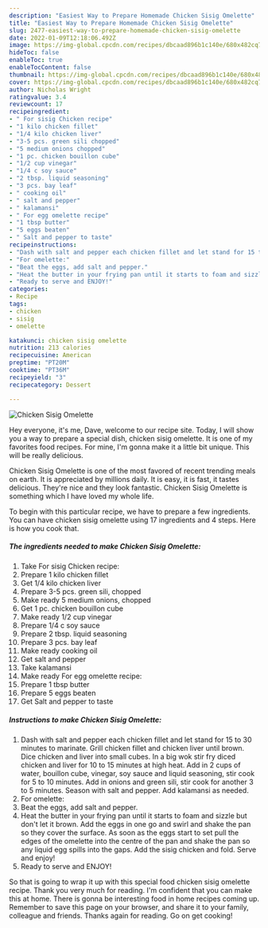 ```yaml
---
description: "Easiest Way to Prepare Homemade Chicken Sisig Omelette"
title: "Easiest Way to Prepare Homemade Chicken Sisig Omelette"
slug: 2477-easiest-way-to-prepare-homemade-chicken-sisig-omelette
date: 2022-01-09T12:18:06.492Z
image: https://img-global.cpcdn.com/recipes/dbcaad896b1c140e/680x482cq70/chicken-sisig-omelette-recipe-main-photo.jpg
hideToc: false
enableToc: true
enableTocContent: false
thumbnail: https://img-global.cpcdn.com/recipes/dbcaad896b1c140e/680x482cq70/chicken-sisig-omelette-recipe-main-photo.jpg
cover: https://img-global.cpcdn.com/recipes/dbcaad896b1c140e/680x482cq70/chicken-sisig-omelette-recipe-main-photo.jpg
author: Nicholas Wright
ratingvalue: 3.4
reviewcount: 17
recipeingredient:
- " For sisig Chicken recipe"
- "1 kilo chicken fillet"
- "1/4 kilo chicken liver"
- "3-5 pcs. green sili chopped"
- "5 medium onions chopped"
- "1 pc. chicken bouillon cube"
- "1/2 cup vinegar"
- "1/4 c soy sauce"
- "2 tbsp. liquid seasoning"
- "3 pcs. bay leaf"
- " cooking oil"
- " salt and pepper"
- " kalamansi"
- " For egg omelette recipe"
- "1 tbsp butter"
- "5 eggs beaten"
- " Salt and pepper to taste"
recipeinstructions:
- "Dash with salt and pepper each chicken fillet and let stand for 15 to 30 minutes to marinate. Grill chicken fillet and chicken liver until brown. Dice chicken and liver into small cubes. In a big wok stir fry diced chicken and liver for 10 to 15 minutes at high heat. Add in 2 cups of water, bouillon cube, vinegar, soy sauce and liquid seasoning, stir cook for 5 to 10 minutes. Add in onions and green sili, stir cook for another 3 to 5 minutes. Season with salt and pepper. Add kalamansi as needed."
- "For omelette:"
- "Beat the eggs, add salt and pepper."
- "Heat the butter in your frying pan until it starts to foam and sizzle but don&#39;t let it brown. Add the eggs in one go and swirl and shake the pan so they cover the surface. As soon as the eggs start to set pull the edges of the omelette into the centre of the pan and shake the pan so any liquid egg spills into the gaps. Add the sisig chicken and fold. Serve and enjoy!"
- "Ready to serve and ENJOY!"
categories:
- Recipe
tags:
- chicken
- sisig
- omelette

katakunci: chicken sisig omelette 
nutrition: 213 calories
recipecuisine: American
preptime: "PT20M"
cooktime: "PT36M"
recipeyield: "3"
recipecategory: Dessert

---
```



![Chicken Sisig Omelette](https://img-global.cpcdn.com/recipes/dbcaad896b1c140e/680x482cq70/chicken-sisig-omelette-recipe-main-photo.jpg)

Hey everyone, it's me, Dave, welcome to our recipe site. Today, I will show you a way to prepare a special dish, chicken sisig omelette. It is one of my favorites food recipes. For mine, I'm gonna make it a little bit unique. This will be really delicious.



Chicken Sisig Omelette is one of the most favored of recent trending meals on earth. It is appreciated by millions daily. It is easy, it is fast, it tastes delicious. They're nice and they look fantastic. Chicken Sisig Omelette is something which I have loved my whole life.


To begin with this particular recipe, we have to prepare a few ingredients. You can have chicken sisig omelette using 17 ingredients and 4 steps. Here is how you cook that.

<!--inarticleads1-->

##### The ingredients needed to make Chicken Sisig Omelette:

1. Take  For sisig Chicken recipe:
1. Prepare 1 kilo chicken fillet
1. Get 1/4 kilo chicken liver
1. Prepare 3-5 pcs. green sili, chopped
1. Make ready 5 medium onions, chopped
1. Get 1 pc. chicken bouillon cube
1. Make ready 1/2 cup vinegar
1. Prepare 1/4 c soy sauce
1. Prepare 2 tbsp. liquid seasoning
1. Prepare 3 pcs. bay leaf
1. Make ready  cooking oil
1. Get  salt and pepper
1. Take  kalamansi
1. Make ready  For egg omelette recipe:
1. Prepare 1 tbsp butter
1. Prepare 5 eggs beaten
1. Get  Salt and pepper to taste




<!--inarticleads2-->

##### Instructions to make Chicken Sisig Omelette:

1. Dash with salt and pepper each chicken fillet and let stand for 15 to 30 minutes to marinate. Grill chicken fillet and chicken liver until brown. Dice chicken and liver into small cubes. In a big wok stir fry diced chicken and liver for 10 to 15 minutes at high heat. Add in 2 cups of water, bouillon cube, vinegar, soy sauce and liquid seasoning, stir cook for 5 to 10 minutes. Add in onions and green sili, stir cook for another 3 to 5 minutes. Season with salt and pepper. Add kalamansi as needed.
1. For omelette:
1. Beat the eggs, add salt and pepper.
1. Heat the butter in your frying pan until it starts to foam and sizzle but don&#39;t let it brown. Add the eggs in one go and swirl and shake the pan so they cover the surface. As soon as the eggs start to set pull the edges of the omelette into the centre of the pan and shake the pan so any liquid egg spills into the gaps. Add the sisig chicken and fold. Serve and enjoy!
1. Ready to serve and ENJOY!



So that is going to wrap it up with this special food chicken sisig omelette recipe. Thank you very much for reading. I'm confident that you can make this at home. There is gonna be interesting food in home recipes coming up. Remember to save this page on your browser, and share it to your family, colleague and friends. Thanks again for reading. Go on get cooking!
